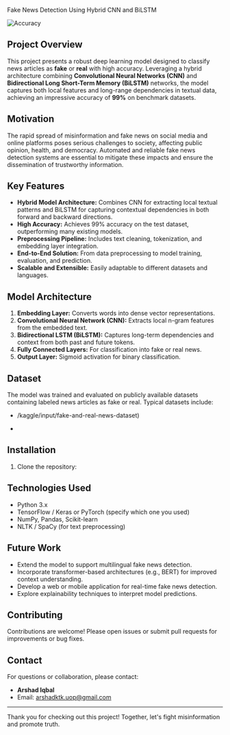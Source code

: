  Fake News Detection Using Hybrid CNN and BiLSTM

![Accuracy](https://img.shields.io/badge/Accuracy-99%25-brightgreen)

## Project Overview

This project presents a robust deep learning model designed to classify news articles as **fake** or **real** with high accuracy. Leveraging a hybrid architecture combining **Convolutional Neural Networks (CNN)** and **Bidirectional Long Short-Term Memory (BiLSTM)** networks, the model captures both local features and long-range dependencies in textual data, achieving an impressive accuracy of **99%** on benchmark datasets.

## Motivation

The rapid spread of misinformation and fake news on social media and online platforms poses serious challenges to society, affecting public opinion, health, and democracy. Automated and reliable fake news detection systems are essential to mitigate these impacts and ensure the dissemination of trustworthy information.

## Key Features

- **Hybrid Model Architecture:** Combines CNN for extracting local textual patterns and BiLSTM for capturing contextual dependencies in both forward and backward directions.
- **High Accuracy:** Achieves 99% accuracy on the test dataset, outperforming many existing models.
- **Preprocessing Pipeline:** Includes text cleaning, tokenization, and embedding layer integration.
- **End-to-End Solution:** From data preprocessing to model training, evaluation, and prediction.
- **Scalable and Extensible:** Easily adaptable to different datasets and languages.

## Model Architecture

1. **Embedding Layer:** Converts words into dense vector representations.
2. **Convolutional Neural Network (CNN):** Extracts local n-gram features from the embedded text.
3. **Bidirectional LSTM (BiLSTM):** Captures long-term dependencies and context from both past and future tokens.
4. **Fully Connected Layers:** For classification into fake or real news.
5. **Output Layer:** Sigmoid activation for binary classification.

## Dataset

The model was trained and evaluated on publicly available datasets containing labeled news articles as fake or real. Typical datasets include:

- /kaggle/input/fake-and-real-news-dataset)
*

## Installation

1. Clone the repository:

## Technologies Used

- Python 3.x
- TensorFlow / Keras or PyTorch (specify which one you used)
- NumPy, Pandas, Scikit-learn
- NLTK / SpaCy (for text preprocessing)

## Future Work

- Extend the model to support multilingual fake news detection.
- Incorporate transformer-based architectures (e.g., BERT) for improved context understanding.
- Develop a web or mobile application for real-time fake news detection.
- Explore explainability techniques to interpret model predictions.

## Contributing

Contributions are welcome! Please open issues or submit pull requests for improvements or bug fixes.


## Contact

For questions or collaboration, please contact:

- **Arshad Iqbal**  
- Email: arshadktk.uop@gmail.com  


---

Thank you for checking out this project! Together, let's fight misinformation and promote truth.


